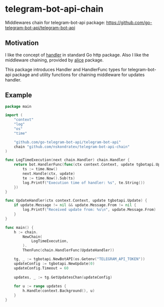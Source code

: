 # telegram-bot-api-chain
Middlewares chain for telegram-bot-api package: https://github.com/go-telegram-bot-api/telegram-bot-api

## Motivation
I like the concept of [handler](https://github.com/golang/go/blob/master/src/net/http/server.go#L86) in standard Go http package.
Also I like the middleware chaining, provided by [alice](https://github.com/justinas/alice) package.
 
This package introduces Handler and HandlerFunc types for telegram-bot-api package and utility functions for chaining middleware for updates handler.

## Example
```go
package main

import (
    "context"
    "log"
    "os"
    "time"

    "github.com/go-telegram-bot-api/telegram-bot-api"
    chain "github.com/nskondratev/telegram-bot-api-chain"
)

func LogTimeExecution(next chain.Handler) chain.Handler {
	return bot.HandlerFunc(func(ctx context.Context, update tgbotapi.Update) {
		ts := time.Now()
		next.Handle(ctx, update)
		te := time.Now().Sub(ts)
        log.Printf("Execution time of handler: %s", te.String())
	})
}

func UpdateHandler(ctx context.Context, update tgbotapi.Update) {
    if update.Message != nil && update.Message.From != nil {
    	log.Printf("Received update from: %s\n", update.Message.From)
    }
}

func main() {
    h := chain.
        NewChain(
            LogTimeExecution,
        ).
        ThenFunc(chain.HandlerFunc(UpdateHandler))

    tg, _ := tgbotapi.NewBotAPI(os.Getenv("TELEGRAM_API_TOKEN"))
    updateConfig := tgbotapi.NewUpdate(0)
    updateConfig.Timeout = 60
    
    updates, _ := tg.GetUpdatesChan(updateConfig)
    
    for u := range updates {
    	h.Handle(context.Background(), u)
    }
}
```
